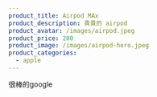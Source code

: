 ```yaml
---
product_title: Airpod MAx
product_description: 貴貴的 airpod
product_avatar: /images/airpod.jpeg
product_price: 200
product_image: /images/airpod-hero.jpeg
product_categories:
  - apple
---
```

 很棒的﻿google